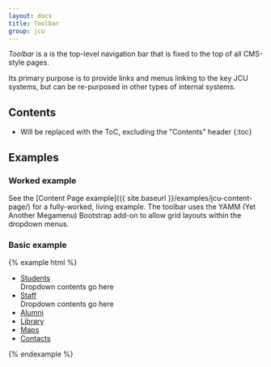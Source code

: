 ```yaml
---
layout: docs
title: Toolbar
group: jcu
---
```


*Toolbar* is a is the top-level navigation bar that is fixed to the top of all
CMS-style pages.

Its primary purpose is to provide links and menus linking to
the key JCU systems, but can be re-purposed in other types of internal systems.

## Contents

* Will be replaced with the ToC, excluding the "Contents" header
{:toc}

## Examples

### Worked example

See the [Content Page example]({{ site.baseurl }}/examples/jcu-content-page/)
for a fully-worked, living example. The toolbar uses the YAMM (Yet Another
Megamenu) Bootstrap add-on to allow grid layouts within the dropdown menus.

### Basic example

{% example html %}
<nav class="jcu-toolbar navbar navbar-fixed-top navbar-dark bg-inverse">
  <div class="container-fluid">
    <div class="row">
      <ul class="nav navbar-nav">
        <li class="nav-item dropdown dropdown--open-on-hover">
          <a class="nav-link dropdown-toggle" data-toggle="dropdown" href="#" role="button" aria-haspopup="true" aria-expanded="false">Students</a>
          <div class="dropdown-menu" role="menu">
            <div class=".h1">Dropdown contents go here</div>
          </div>
        </li>
        <li class="nav-item dropdown dropdown--open-on-hover">
          <a class="nav-link dropdown-toggle" data-toggle="dropdown" href="#" role="button" aria-haspopup="true" aria-expanded="false">Staff</a>
          <div class="dropdown-menu" role="menu">
            <div class=".h1">Dropdown contents go here</div>
          </div>
        </li>
        <li class="nav-item"><a class="nav-link" href="#">Alumni</a></li>
        <li class="nav-item"><a class="nav-link" href="#">Library</a></li>
        <li class="nav-item"><a class="nav-link" href="#">Maps</a></li>
        <li class="nav-item"><a class="nav-link" href="#">Contacts</a></li>
      </ul>
    </div>
  </div>
</nav>
{% endexample %}
